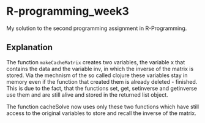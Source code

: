 # R-programming_week3

My solution to the second programming assignment in R-Programming.

## Explanation

The function `makeCacheMatrix` creates two variables, the variable x that
contains the data and the variable inv, in which  the inverse of the matrix is
stored. Via the mechnism of the so called clojure these variables stay in memory
even if the function that created them is already deleted - finished. This is
due to the fact, that the functions set, get, setinverse and getinverse use them
and are still alive and stored in the returned list object.

The function cacheSolve now uses only these two functions which have still
access to the original variables to store and recall the inverse of the matrix.
